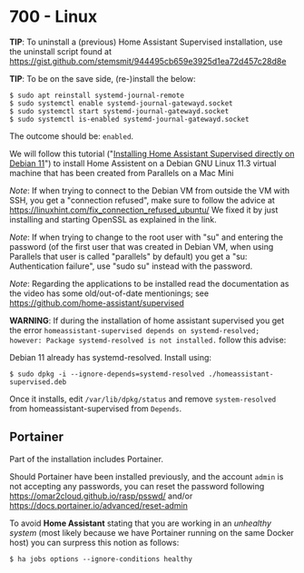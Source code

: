 # 700 - Linux

**TIP**: To uninstall a (previous) Home Assistant Supervised installation, use the uninstall script found at https://gist.github.com/stemsmit/944495cb659e3925d1ea72d457c28d8e

**TIP**: To be on the save side, (re-)install the below:

```
$ sudo apt reinstall systemd-journal-remote
$ sudo systemctl enable systemd-journal-gatewayd.socket
$ sudo systemctl start systemd-journal-gatewayd.socket
$ sudo systemctl is-enabled systemd-journal-gatewayd.socket
```

The outcome should be: ```enabled```.

We will follow this tutorial ("[Installing Home Assistant Supervised directly on Debian 11](https://www.youtube.com/watch?v=ivBPS5-zi04)") to install Home Assistent on a Debian GNU Linux 11.3 virtual machine that has been created from Parallels on a Mac Mini

*Note*: If when trying to connect to the Debian VM from outside the VM with SSH, you get a "connection refused", make sure to follow the advice at https://linuxhint.com/fix_connection_refused_ubuntu/ We fixed it by just installing and starting OpenSSL as explained in the link.

*Note*: If when trying to change to the root user with "su" and entering the password (of the first user that was created in Debian VM, when using Parallels that user is called "parallels" by default) you get a "su: Authentication failure", use "sudo su" instead with the password.

*Note*: Regarding the applications to be installed read the documentation as the video has some old/out-of-date mentionings; see https://github.com/home-assistant/supervised

**WARNING**: If during the installation of home assistant supervised you get the error ```homeassistant-supervised depends on systemd-resolved; however: Package systemd-resolved is not installed.``` follow this advise:

Debian 11 already has systemd-resolved. Install using:

```
$ sudo dpkg -i --ignore-depends=systemd-resolved ./homeassistant-supervised.deb
```

Once it installs, edit ```/var/lib/dpkg/status``` and remove ```system-resolved``` from homeassistant-supervised from ```Depends```.

## Portainer

Part of the installation includes Portainer.

Should Portainer have been installed previously, and the account ```admin``` is not accepting any passwords, you can reset the password following https://omar2cloud.github.io/rasp/psswd/ and/or https://docs.portainer.io/advanced/reset-admin

To avoid **Home Assistant** stating that you are working in an *unhealthy system* (most likely because we have Portainer running on the same Docker host) you can surpress this notion as follows:

```
$ ha jobs options --ignore-conditions healthy
```
